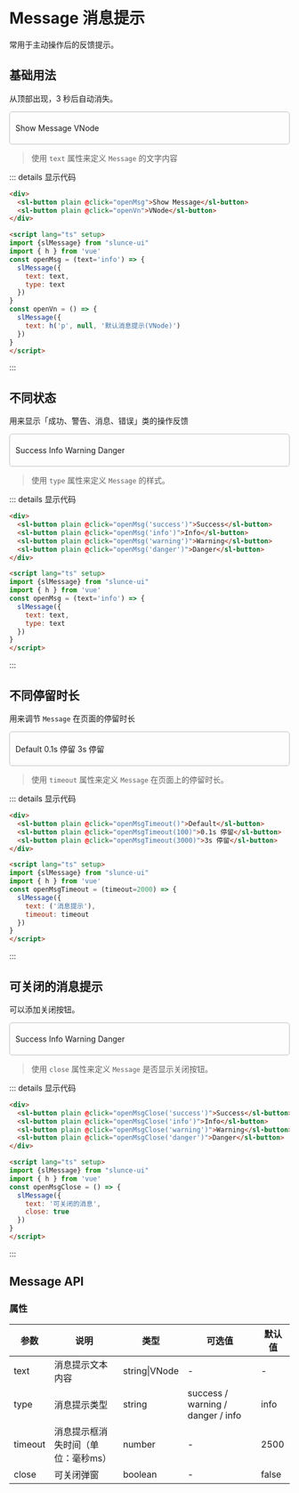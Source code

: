 # Message 消息提示
常用于主动操作后的反馈提示。 
## 基础用法
从顶部出现，3 秒后自动消失。

<div class='box' style="border: 1px solid #c0c0c2; border-radius: 5px; padding: 20px 10px">
  <sl-button @click="openMsg()">Show Message</sl-button>
  <sl-button plain @click="openVn">VNode</sl-button>
</div>

<script lang="ts" setup>
import {slMessage} from "slunce-ui"
import { h } from 'vue'
const openMsg = (text='info') => {
  slMessage({
    text: text,
    type: text
  })
}
const openVn = () => {
  slMessage({
    text: h('p', null, '默认消息提示(VNode)')
  })
}
const openMsgTimeout = (timeout=2000) => {
  slMessage({
    text: '消息提示',
    timeout: timeout
  })
}
const openMsgClose = (text='info') => {
  slMessage({
    text: `${text}-可关闭的消息`,
    type: text,
    close: true
  })
}
</script>

> 使用 `text` 属性来定义 `Message` 的文字内容

::: details 显示代码
```html
<div>
  <sl-button plain @click="openMsg">Show Message</sl-button>
  <sl-button plain @click="openVn">VNode</sl-button>
</div>

<script lang="ts" setup>
import {slMessage} from "slunce-ui"
import { h } from 'vue'
const openMsg = (text='info') => {
  slMessage({
    text: text,
    type: text
  })
}
const openVn = () => {
  slMessage({
    text: h('p', null, '默认消息提示(VNode)')
  })
}
</script>
```
:::

## 不同状态
用来显示「成功、警告、消息、错误」类的操作反馈

<div class='box' style="border: 1px solid #c0c0c2; border-radius: 5px; padding: 20px 10px">
  <sl-button plain @click="openMsg('success')">Success</sl-button>
  <sl-button plain @click="openMsg('info')">Info</sl-button>
  <sl-button plain @click="openMsg('warning')">Warning</sl-button>
  <sl-button plain @click="openMsg('danger')">Danger</sl-button>
</div>

> 使用 `type` 属性来定义 `Message` 的样式。

::: details 显示代码
```html
<div>
  <sl-button plain @click="openMsg('success')">Success</sl-button>
  <sl-button plain @click="openMsg('info')">Info</sl-button>
  <sl-button plain @click="openMsg('warning')">Warning</sl-button>
  <sl-button plain @click="openMsg('danger')">Danger</sl-button>
</div>

<script lang="ts" setup>
import {slMessage} from "slunce-ui"
import { h } from 'vue'
const openMsg = (text='info') => {
  slMessage({
    text: text,
    type: text
  })
}
</script>
```
:::


## 不同停留时长
用来调节 `Message` 在页面的停留时长

<div class='box' style="border: 1px solid #c0c0c2; border-radius: 5px; padding: 20px 10px">
  <sl-button plain @click="openMsgTimeout()">Default</sl-button>
  <sl-button plain @click="openMsgTimeout(100)">0.1s 停留</sl-button>
  <sl-button plain @click="openMsgTimeout(3000)">3s 停留</sl-button>
</div>

> 使用 `timeout` 属性来定义 `Message` 在页面上的停留时长。

::: details 显示代码
```html
<div>
  <sl-button plain @click="openMsgTimeout()">Default</sl-button>
  <sl-button plain @click="openMsgTimeout(100)">0.1s 停留</sl-button>
  <sl-button plain @click="openMsgTimeout(3000)">3s 停留</sl-button>
</div>

<script lang="ts" setup>
import {slMessage} from "slunce-ui"
import { h } from 'vue'
const openMsgTimeout = (timeout=2000) => {
  slMessage({
    text: ('消息提示'),
    timeout: timeout
  })
}
</script>
```
:::

## 可关闭的消息提示
可以添加关闭按钮。
<div class='box' style="border: 1px solid #c0c0c2; border-radius: 5px; padding: 20px 10px">
  <sl-button plain @click="openMsgClose('success')">Success</sl-button>
  <sl-button plain @click="openMsgClose('info')">Info</sl-button>
  <sl-button plain @click="openMsgClose('warning')">Warning</sl-button>
  <sl-button plain @click="openMsgClose('danger')">Danger</sl-button>
</div>

> 使用 `close` 属性来定义 `Message` 是否显示关闭按钮。

::: details 显示代码
```html
<div>
  <sl-button plain @click="openMsgClose('success')">Success</sl-button>
  <sl-button plain @click="openMsgClose('info')">Info</sl-button>
  <sl-button plain @click="openMsgClose('warning')">Warning</sl-button>
  <sl-button plain @click="openMsgClose('danger')">Danger</sl-button>
</div>

<script lang="ts" setup>
import {slMessage} from "slunce-ui"
import { h } from 'vue'
const openMsgClose = () => {
  slMessage({
    text: '可关闭的消息',
    close: true
  })
}
</script>
```
:::

## Message API

### 属性
| 参数 | 说明 | 类型 | 可选值	| 默认值|
| - | - | - | - | - |
| text | 消息提示文本内容 | string\|VNode | - | - |
| type | 消息提示类型 | string | success / warning / danger / info | info |
| timeout | 消息提示框消失时间（单位：毫秒ms） | number | - | 2500 |
| close | 可关闭弹窗 | boolean | - | false |